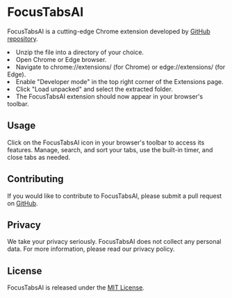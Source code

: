 <!DOCTYPE html>
<html lang="en">
<head>
  <meta charset="UTF-8">
  <meta name="viewport" content="width=device-width, initial-scale=1.0">
</head>
<body>
  <h1>FocusTabsAI</h1>
  <p>FocusTabsAI is a cutting-edge Chrome extension developed by <a href="https://sparkaiconsulting.com/>Spark AI Consulting</a> designed to skyrocket productivity by streamlining tab management and sharpening user focus. Featuring a sleek, organized interface, it empowers users to effortlessly search, filter, rearrange, and sort tabs using various criteria like title and recency. With a built-in timer that can be started or stopped at will, FocusTabsAI helps users stay on task and maintain their momentum. Quick tab closure and seamless navigation to existing tabs via URL clicks further enhance the browsing experience, making FocusTabsAI the ultimate tool for those who demand peak performance from their browsing sessions.</p>

  <h2>Installation</h2>
  <ol>
    <li>Download the .zip file from the <a href="https://github.com/sparkaiconsulting/FocusTabsAI">GitHub repository</a>.</li>
    <li>Unzip the file into a directory of your choice.</li>
    <li>Open Chrome or Edge browser.</li>
    <li>Navigate to chrome://extensions/ (for Chrome) or edge://extensions/ (for Edge).</li>
    <li>Enable "Developer mode" in the top right corner of the Extensions page.</li>
    <li>Click "Load unpacked" and select the extracted folder.</li>
    <li>The FocusTabsAI extension should now appear in your browser's toolbar.</li>
  </ol>

  <h2>Usage</h2>
  <p>Click on the FocusTabsAI icon in your browser's toolbar to access its features. Manage, search, and sort your tabs, use the built-in timer, and close tabs as needed.</p>

  <h2>Contributing</h2>
  <p>If you would like to contribute to FocusTabsAI, please submit a pull request on <a href="https://github.com/yourusername/FocusTabsAI">GitHub</a>.</p>

  <h2>Privacy</h2>
  <p>We take your privacy seriously. FocusTabsAI does not collect any personal data. For more information, please read our privacy policy.</p>

  <h2>License</h2>
  <p>FocusTabsAI is released under the <a href="https://opensource.org/licenses/MIT">MIT License</a>.</p>
</body>
</html>
